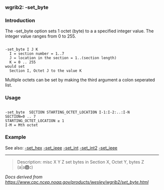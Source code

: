 
### wgrib2: -set\_byte



### Introduction



The -set\_byte option sets 1 octet (byte) to a
a specified integer value. The integer value ranges from 0 to 255.



```

-set_byte I J K
  I = section number = 1..7
  J = location in the section = 1..(section length)
  K = 0 .. 255
would set 
  Section I, Octet J to the value K

```


Multiple octets can be set by making the third argument a colon seperated list.

### Usage




```

-set_byte  SECTION STARTING_OCTET_LOCATION I-1:I-2:..:I-N
SECTION=0 .. 7
STARTING_OCTET_LOCATION ≥ 1
I-M = Mth octet

```

### Example



See also: 
[-set\_hex](set_hex.html)
[-set\_ieee](set_ieee.html)
[-set\_int](set_int.html)
[-set\_int2](set_int2.html)
[-set\_ieee](set_ieee.html)










----

>Description: misc  X Y Z  set bytes in Section X, Octet Y, bytes Z (a|a:b:c)

_Docs derived from <https://www.cpc.ncep.noaa.gov/products/wesley/wgrib2/set_byte.html>_